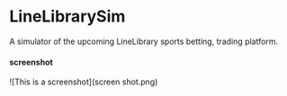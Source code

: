 # LineLibrarySim
A simulator of the upcoming LineLibrary sports betting, trading platform.

#### screenshot
![This is a screenshot](screen shot.png)

